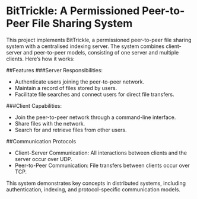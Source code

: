 # BitTrickle: A Permissioned Peer-to-Peer File Sharing System

This project implements BitTrickle, a permissioned peer-to-peer file sharing system with a centralised indexing server. The system combines client-server and peer-to-peer models, consisting of one server and multiple clients. Here’s how it works:

##Features
###Server Responsibilities:
- Authenticate users joining the peer-to-peer network.
- Maintain a record of files stored by users.
- Facilitate file searches and connect users for direct file transfers.

###Client Capabilities:
- Join the peer-to-peer network through a command-line interface.
- Share files with the network.
- Search for and retrieve files from other users.
  
##Communication Protocols
- Client-Server Communication: All interactions between clients and the server occur over UDP.
- Peer-to-Peer Communication: File transfers between clients occur over TCP.

This system demonstrates key concepts in distributed systems, including authentication, indexing, and protocol-specific communication models.
